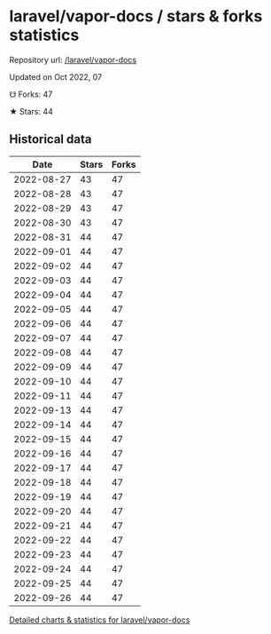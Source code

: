 # laravel/vapor-docs / stars & forks statistics

Repository url: [/laravel/vapor-docs](https://github.com/laravel/vapor-docs)

Updated on Oct 2022, 07

☋ Forks: 47

★ Stars: 44

## Historical data
| Date | Stars | Forks |
|------|-------|-------|
| 2022-08-27 | 43 | 47 | 
| 2022-08-28 | 43 | 47 | 
| 2022-08-29 | 43 | 47 | 
| 2022-08-30 | 43 | 47 | 
| 2022-08-31 | 44 | 47 | 
| 2022-09-01 | 44 | 47 | 
| 2022-09-02 | 44 | 47 | 
| 2022-09-03 | 44 | 47 | 
| 2022-09-04 | 44 | 47 | 
| 2022-09-05 | 44 | 47 | 
| 2022-09-06 | 44 | 47 | 
| 2022-09-07 | 44 | 47 | 
| 2022-09-08 | 44 | 47 | 
| 2022-09-09 | 44 | 47 | 
| 2022-09-10 | 44 | 47 | 
| 2022-09-11 | 44 | 47 | 
| 2022-09-13 | 44 | 47 | 
| 2022-09-14 | 44 | 47 | 
| 2022-09-15 | 44 | 47 | 
| 2022-09-16 | 44 | 47 | 
| 2022-09-17 | 44 | 47 | 
| 2022-09-18 | 44 | 47 | 
| 2022-09-19 | 44 | 47 | 
| 2022-09-20 | 44 | 47 | 
| 2022-09-21 | 44 | 47 | 
| 2022-09-22 | 44 | 47 | 
| 2022-09-23 | 44 | 47 | 
| 2022-09-24 | 44 | 47 | 
| 2022-09-25 | 44 | 47 | 
| 2022-09-26 | 44 | 47 | 


[Detailed charts & statistics for laravel/vapor-docs](https://reviewgithub.com/rep/laravel/vapor-docs)
